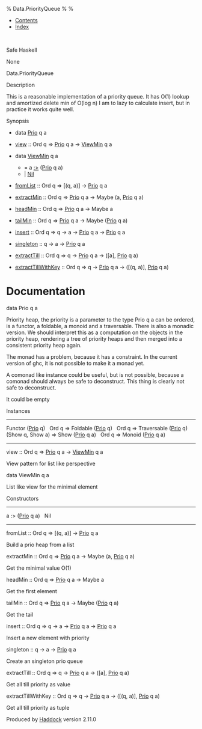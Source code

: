 % Data.PriorityQueue
% 
% 

-   [Contents](index.html)
-   [Index](doc-index.html)

 

Safe Haskell

None

Data.PriorityQueue

Description

This is a reasonable implementation of a priority queue. It has O(1)
lookup and amortized delete min of O(log n) I am to lazy to calculate
insert, but in practice it works quite well.

Synopsis

-   data [Prio](#t:Prio) q a
-   [view](#v:view) :: Ord q =\> [Prio](Data-PriorityQueue.html#t:Prio)
    q a -\> [ViewMin](Data-PriorityQueue.html#t:ViewMin) q a
-   data [ViewMin](#t:ViewMin) q a
    -   = a [:\>](#v::-62-) ([Prio](Data-PriorityQueue.html#t:Prio) q a)
    -   | [Nil](#v:Nil)

-   [fromList](#v:fromList) :: Ord q =\> [(q, a)] -\>
    [Prio](Data-PriorityQueue.html#t:Prio) q a
-   [extractMin](#v:extractMin) :: Ord q =\>
    [Prio](Data-PriorityQueue.html#t:Prio) q a -\> Maybe (a,
    [Prio](Data-PriorityQueue.html#t:Prio) q a)
-   [headMin](#v:headMin) :: Ord q =\>
    [Prio](Data-PriorityQueue.html#t:Prio) q a -\> Maybe a
-   [tailMin](#v:tailMin) :: Ord q =\>
    [Prio](Data-PriorityQueue.html#t:Prio) q a -\> Maybe
    ([Prio](Data-PriorityQueue.html#t:Prio) q a)
-   [insert](#v:insert) :: Ord q =\> q -\> a -\>
    [Prio](Data-PriorityQueue.html#t:Prio) q a -\>
    [Prio](Data-PriorityQueue.html#t:Prio) q a
-   [singleton](#v:singleton) :: q -\> a -\>
    [Prio](Data-PriorityQueue.html#t:Prio) q a
-   [extractTill](#v:extractTill) :: Ord q =\> q -\>
    [Prio](Data-PriorityQueue.html#t:Prio) q a -\> ([a],
    [Prio](Data-PriorityQueue.html#t:Prio) q a)
-   [extractTillWithKey](#v:extractTillWithKey) :: Ord q =\> q -\>
    [Prio](Data-PriorityQueue.html#t:Prio) q a -\> ([(q, a)],
    [Prio](Data-PriorityQueue.html#t:Prio) q a)

Documentation
=============

data Prio q a

Priority heap, the priority is a parameter to the type Prio q a can be
ordered, is a functor, a foldable, a monoid and a traversable. There is
also a monadic version. We should interpret this as a computation on the
objects in the priority heap, rendering a tree of priority heaps and
then merged into a consistent priority heap again.

The monad has a problem, because it has a constraint. In the current
version of ghc, it is not possible to make it a monad yet.

A comonad like instance could be useful, but is not possible, because a
comonad should always be safe to deconstruct. This thing is clearly not
safe to deconstruct.

It could be empty

Instances

  ------------------------------------------------------------------------ ---
  Functor ([Prio](Data-PriorityQueue.html#t:Prio) q)                        
  Ord q =\> Foldable ([Prio](Data-PriorityQueue.html#t:Prio) q)             
  Ord q =\> Traversable ([Prio](Data-PriorityQueue.html#t:Prio) q)          
  (Show q, Show a) =\> Show ([Prio](Data-PriorityQueue.html#t:Prio) q a)    
  Ord q =\> Monoid ([Prio](Data-PriorityQueue.html#t:Prio) q a)             
  ------------------------------------------------------------------------ ---

view :: Ord q =\> [Prio](Data-PriorityQueue.html#t:Prio) q a -\>
[ViewMin](Data-PriorityQueue.html#t:ViewMin) q a

View pattern for list like perspective

data ViewMin q a

List like view for the minimal element

Constructors

  ---------------------------------------------------- ---
  a :\> ([Prio](Data-PriorityQueue.html#t:Prio) q a)    
  Nil                                                   
  ---------------------------------------------------- ---

fromList :: Ord q =\> [(q, a)] -\>
[Prio](Data-PriorityQueue.html#t:Prio) q a

Build a prio heap from a list

extractMin :: Ord q =\> [Prio](Data-PriorityQueue.html#t:Prio) q a -\>
Maybe (a, [Prio](Data-PriorityQueue.html#t:Prio) q a)

Get the minimal value O(1)

headMin :: Ord q =\> [Prio](Data-PriorityQueue.html#t:Prio) q a -\>
Maybe a

Get the first element

tailMin :: Ord q =\> [Prio](Data-PriorityQueue.html#t:Prio) q a -\>
Maybe ([Prio](Data-PriorityQueue.html#t:Prio) q a)

Get the tail

insert :: Ord q =\> q -\> a -\> [Prio](Data-PriorityQueue.html#t:Prio) q
a -\> [Prio](Data-PriorityQueue.html#t:Prio) q a

Insert a new element with priority

singleton :: q -\> a -\> [Prio](Data-PriorityQueue.html#t:Prio) q a

Create an singleton prio queue

extractTill :: Ord q =\> q -\> [Prio](Data-PriorityQueue.html#t:Prio) q
a -\> ([a], [Prio](Data-PriorityQueue.html#t:Prio) q a)

Get all till priority as value

extractTillWithKey :: Ord q =\> q -\>
[Prio](Data-PriorityQueue.html#t:Prio) q a -\> ([(q, a)],
[Prio](Data-PriorityQueue.html#t:Prio) q a)

Get all till priority as tuple

Produced by [Haddock](http://www.haskell.org/haddock/) version 2.11.0
